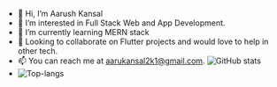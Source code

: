 - 👋 Hi, I’m Aarush Kansal
- 👀 I’m interested in Full Stack Web and App Development.  
- 🌱 I’m currently learning MERN stack
- 💞️ Looking to collaborate on Flutter projects and would love to help in other tech.
- 📫 You can reach me at aarukansal2k1@gmail.com.
![GitHub stats](https://github-readme-stats.vercel.app/api?username=Aarush2k1&show_icons=true&theme=radical)
- ![Top-langs](https://github-readme-stats.vercel.app/api/top-langs/?username=Aarush2k1&layout=compact)
<!---
Aarush2k1/Aarush2k1 is a ✨ special ✨ repository because its `README.md` (this file) appears on your GitHub profile.
You can click the Preview link to take a look at your changes.
--->
